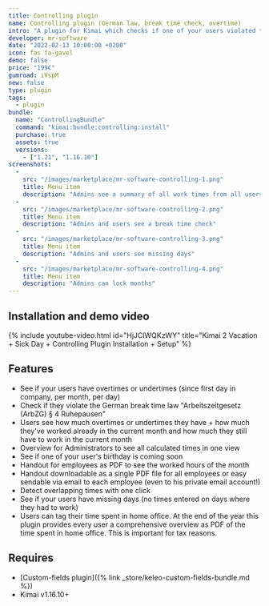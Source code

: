 ```yaml
---
title: Controlling plugin
name: Controlling plugin (German law, break time check, overtime)
intro: "A plugin for Kimai which checks if one of your users violated the German break time law + nominal and actual work time comparison + overtime view"
developer: mr-software
date: "2022-02-13 10:00:00 +0200"
icon: fas fa-gavel
demo: false 
price: "199€"
gumroad: iVspM
new: false
type: plugin
tags:
  - plugin
bundle:
  name: "ControllingBundle"
  command: "kimai:bundle:controlling:install"
  purchase: true
  assets: true
  versions:
    - ["1.21", "1.16.10"]
screenshots:
  - 
    src: "/images/marketplace/mr-software-controlling-1.png"
    title: Menu item
    description: "Admins see a summary of all work times from all users"
  - 
    src: "/images/marketplace/mr-software-controlling-2.png"
    title: Menu item
    description: "Admins and users see a break time check"
  - 
    src: "/images/marketplace/mr-software-controlling-3.png"
    title: Menu item
    description: "Admins and users see missing days"
  - 
    src: "/images/marketplace/mr-software-controlling-4.png"
    title: Menu item
    description: "Admins can lock months"
---
```


## Installation and demo video

{% include youtube-video.html id="HjJClWQKzWY" title="Kimai 2 Vacation + Sick Day + Controlling Plugin Installation + Setup" %}

## Features

- See if your users have overtimes or undertimes (since first day in company, per month, per day)
- Check if they violate the German break time law "Arbeitszeitgesetz (ArbZG) § 4 Ruhepausen"
- Users see how much overtimes or undertimes they have + how much they've worked already in the current month and how much they still have to work in the current month
- Overview for Administrators to see all calculated times in one view
- See if one of your user's birthday is coming soon
- Handout for employees as PDF to see the worked hours of the month
- Handout downloadable as a single PDF file for all employees or easy sendable via email to each employee (even to his private email account!)
- Detect overlapping times with one click
- See if your users have missing days (no times entered on days where they had to work)
- Users can tag their time spent in home office. At the end of the year this plugin provides every user a comprehensive overview as PDF of the time spent in home office. This is
  important for tax reasons.

## Requires

- [Custom-fields plugin]({% link _store/keleo-custom-fields-bundle.md %})
- Kimai v1.16.10+
